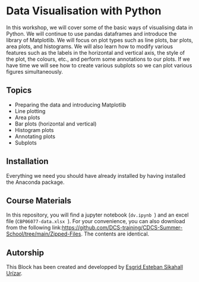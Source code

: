 # Data Visualisation with Python

In this workshop, we will cover some of the basic ways of visualising data in Python. We will continue to use pandas dataframes and introduce the library of Matplotlib. We will focus on plot types such as line plots, bar plots, area plots, and histograms. We will also learn how to modify various features such as the labels in the horizontal and vertical axis, the style of the plot, the colours, etc., and perform some annotations to our plots. If we have time we will see how to create various subplots so we can plot various figures simultaneously.

## Topics
* Preparing the data and introducing Matplotlib
* Line plotting
* Area plots
* Bar plots (horizontal and vertical)
* Histogram plots
* Annotating plots
* Subplots


## Installation
Everything we need you should have already installed by having installed the Anaconda package.

## Course Materials
In this repository, you will find a jupyter notebook (````dv.ipynb ````) and an excel file (````CBP06077-data.xlsx ````). For your convenience, you can also download from the following link:https://github.com/DCS-training/CDCS-Summer-School/tree/main/Zipped-Files. The contents are identical.


## Autorship
This Block has been created and developped by [Esgrid Esteban Sikahall Urízar](https://github.com/esgrid).
